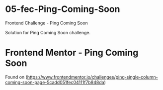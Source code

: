 # 05-fec-Ping-Coming-Soon

Frontend Challenge - Ping Coming Soon

Solution for Ping Coming Soon challenge.

# Frontend Mentor - Ping Coming Soon

Found on (https://www.frontendmentor.io/challenges/ping-single-column-coming-soon-page-5cadd051fec04111f7b848da)
